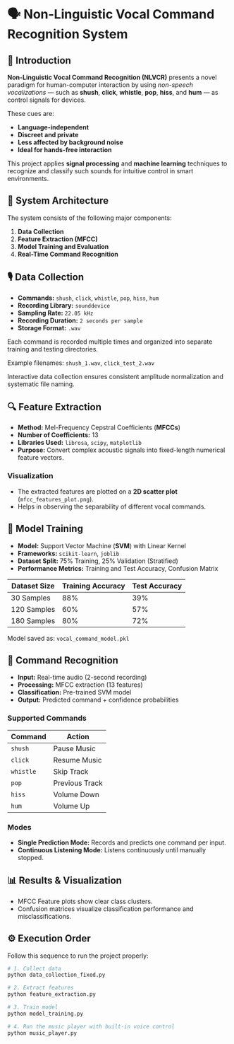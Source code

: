 # 🗣️ Non-Linguistic Vocal Command Recognition System


## 📘 Introduction

**Non-Linguistic Vocal Command Recognition (NLVCR)** presents a novel paradigm for human-computer interaction by using *non-speech vocalizations* — such as **shush**, **click**, **whistle**, **pop**, **hiss**, and **hum** — as control signals for devices.

These cues are:
- **Language-independent**
- **Discreet and private**
- **Less affected by background noise**
- **Ideal for hands-free interaction**

This project applies **signal processing** and **machine learning** techniques to recognize and classify such sounds for intuitive control in smart environments.


## 🧠 System Architecture

The system consists of the following major components:

1. **Data Collection**
2. **Feature Extraction (MFCC)**
3. **Model Training and Evaluation**
4. **Real-Time Command Recognition**


## 🎙️ Data Collection

- **Commands:** `shush`, `click`, `whistle`, `pop`, `hiss`, `hum`
- **Recording Library:** `sounddevice`
- **Sampling Rate:** `22.05 kHz`
- **Recording Duration:** `2 seconds per sample`
- **Storage Format:** `.wav`

Each command is recorded multiple times and organized into separate training and testing directories.

Example filenames: `shush_1.wav`, `click_test_2.wav`


Interactive data collection ensures consistent amplitude normalization and systematic file naming.


## 🔍 Feature Extraction

- **Method:** Mel-Frequency Cepstral Coefficients (**MFCCs**)
- **Number of Coefficients:** 13
- **Libraries Used:** `librosa`, `scipy`, `matplotlib`
- **Purpose:** Convert complex acoustic signals into fixed-length numerical feature vectors.

### Visualization

- The extracted features are plotted on a **2D scatter plot** (`mfcc_features_plot.png`).
- Helps in observing the separability of different vocal commands.


## 🤖 Model Training

- **Model:** Support Vector Machine (**SVM**) with Linear Kernel
- **Frameworks:** `scikit-learn`, `joblib`
- **Dataset Split:** 75% Training, 25% Validation (Stratified)
- **Performance Metrics:** Training and Test Accuracy, Confusion Matrix

| Dataset Size | Training Accuracy | Test Accuracy |
|---------------|------------------|----------------|
| 30 Samples | 88% | 39% |
| 120 Samples | 60% | 57% |
| 180 Samples | 80% | 72% |

Model saved as: `vocal_command_model.pkl`


## 🧩 Command Recognition

- **Input:** Real-time audio (2-second recording)
- **Processing:** MFCC extraction (13 features)
- **Classification:** Pre-trained SVM model
- **Output:** Predicted command + confidence probabilities

### Supported Commands

| Command | Action |
|----------|---------|
| `shush` | Pause Music |
| `click` | Resume Music |
| `whistle` | Skip Track |
| `pop` | Previous Track |
| `hiss` | Volume Down |
| `hum` | Volume Up |

### Modes

- **Single Prediction Mode:** Records and predicts one command per input.
- **Continuous Listening Mode:** Listens continuously until manually stopped.


## 📊 Results & Visualization

- MFCC Feature plots show clear class clusters.
- Confusion matrices visualize classification performance and misclassifications.

## ⚙️ Execution Order

Follow this sequence to run the project properly:

```bash
# 1. Collect data
python data_collection_fixed.py

# 2. Extract features
python feature_extraction.py

# 3. Train model  
python model_training.py

# 4. Run the music player with built-in voice control
python music_player.py
